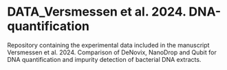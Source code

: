 # DATA_Versmessen et al. 2024. DNA-quantification
Repository containing the experimental data included in the manuscript Versmessen et al. 2024. Comparison of DeNovix, NanoDrop and Qubit for DNA quantification and impurity detection of bacterial DNA extracts.
